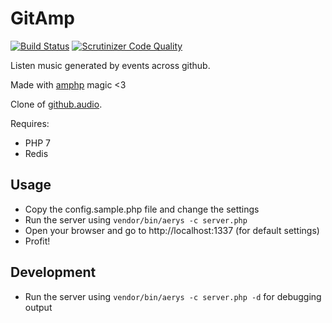 # GitAmp

[![Build Status](https://travis-ci.org/ekinhbayar/gitamp.svg?branch=master)](https://travis-ci.org/ekinhbayar/gitamp)
[![Scrutinizer Code Quality](https://scrutinizer-ci.com/g/ekinhbayar/gitamp/badges/quality-score.png?b=master)](https://scrutinizer-ci.com/g/ekinhbayar/gitamp/?branch=master)

Listen music generated by events across github.

Made with [amphp](http://amphp.org/) magic <3

Clone of [github.audio](https://github.audio).

Requires:

 - PHP 7
 - Redis

## Usage

- Copy the config.sample.php file and change the settings
- Run the server using `vendor/bin/aerys -c server.php`
- Open your browser and go to http://localhost:1337 (for default settings)
- Profit!

## Development

- Run the server using `vendor/bin/aerys -c server.php -d` for debugging output
